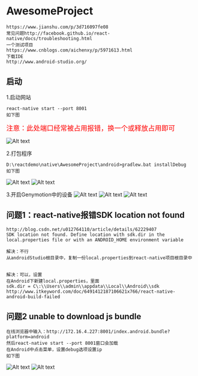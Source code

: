 # AwesomeProject 
    https://www.jianshu.com/p/3d716097fe08
    常见问题http://facebook.github.io/react-native/docs/troubleshooting.html
    一个测试项目
    https://www.cnblogs.com/aichenxy/p/5971613.html
    下载IDE
    http://www.android-studio.org/

## 启动
1.启动网站

    react-native start --port 8001
    如下图

<font color=red size=4 >注意：此处端口经常被占用报错，换一个或释放占用即可</font>

![Alt text](./problem/6.png)

2.打包程序

    D:\reactdemo\native\AwesomeProject\android>gradlew.bat installDebug
    如下图

![Alt text](./problem/7-1.png)
![Alt text](./problem/7-2.png)

3.开启Genymotion中的设备
![Alt text](./problem/3.png)
![Alt text](./problem/4.png)
![Alt text](./problem/5.png)


## 问题1：react-native报错SDK location not found

    http://blog.csdn.net/u012764110/article/details/62229407
    SDK location not found. Define location with sdk.dir in the local.properties file or with an ANDROID_HOME environment variable

    解决：不行
    从androidStudio根目录中，复制一份local.properties到react-native项目根目录中


    解决：可以，设置
    在Android下新建local.properties，里面
    sdk.dir = C\:\\Users\\admin\\appdata\\Local\\Android\\sdk
    http://www.itkeyword.com/doc/6491412187106621x766/react-native-android-build-failed



## 问题2 unable to download js bundle

    在线浏览器中输入：http://172.16.4.227:8001/index.android.bundle?platform=android
    然后react-native start --port 8001窗口会加载
    在Android中点击菜单，设置debug选项设置ip
    如下图

![Alt text](./problem/1.png)
![Alt text](./problem/2.png)


